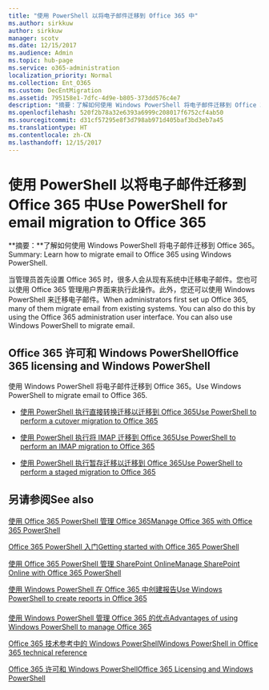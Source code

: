 ```yaml
---
title: "使用 PowerShell 以将电子邮件迁移到 Office 365 中"
ms.author: sirkkuw
author: sirkkuw
manager: scotv
ms.date: 12/15/2017
ms.audience: Admin
ms.topic: hub-page
ms.service: o365-administration
localization_priority: Normal
ms.collection: Ent_O365
ms.custom: DecEntMigration
ms.assetid: 795158e1-7dfc-4d9e-b805-373dd576c4e7
description: "摘要：了解如何使用 Windows PowerShell 将电子邮件迁移到 Office 365。"
ms.openlocfilehash: 520f2b78a32e6393a6999c208017f6752cf4ab50
ms.sourcegitcommit: d31cf57295e8f3d798ab971d405baf3bd3eb7a45
ms.translationtype: HT
ms.contentlocale: zh-CN
ms.lasthandoff: 12/15/2017
---
```

# <a name="use-powershell-for-email-migration-to-office-365"></a><span data-ttu-id="69e79-103">使用 PowerShell 以将电子邮件迁移到 Office 365 中</span><span class="sxs-lookup"><span data-stu-id="69e79-103">Use PowerShell for email migration to Office 365</span></span>

 <span data-ttu-id="69e79-104">**摘要：**了解如何使用 Windows PowerShell 将电子邮件迁移到 Office 365。</span><span class="sxs-lookup"><span data-stu-id="69e79-104">Summary: Learn how to migrate email to Office 365 using Windows PowerShell.</span></span>
  
<span data-ttu-id="69e79-p101">当管理员首先设置 Office 365 时，很多人会从现有系统中迁移电子邮件。您也可以使用 Office 365 管理用户界面来执行此操作。此外，您还可以使用 Windows PowerShell 来迁移电子邮件。</span><span class="sxs-lookup"><span data-stu-id="69e79-p101">When administrators first set up Office 365, many of them migrate email from existing systems. You can also do this by using the Office 365 administration user interface. You can also use Windows PowerShell to migrate email.</span></span>
  
## <a name="office-365-licensing-and-windows-powershell"></a><span data-ttu-id="69e79-108">Office 365 许可和 Windows PowerShell</span><span class="sxs-lookup"><span data-stu-id="69e79-108">Office 365 licensing and Windows PowerShell</span></span>

<span data-ttu-id="69e79-109">使用 Windows PowerShell 将电子邮件迁移到 Office 365。</span><span class="sxs-lookup"><span data-stu-id="69e79-109">Use Windows PowerShell to migrate email to Office 365.</span></span> 
  
- [<span data-ttu-id="69e79-110">使用 PowerShell 执行直接转换迁移以迁移到 Office 365</span><span class="sxs-lookup"><span data-stu-id="69e79-110">Use PowerShell to perform a cutover migration to Office 365</span></span>](use-powershell-to-perform-a-cutover-migration-to-office-365.md)
    
- [<span data-ttu-id="69e79-111">使用 PowerShell 执行将 IMAP 迁移到 Office 365</span><span class="sxs-lookup"><span data-stu-id="69e79-111">Use PowerShell to perform an IMAP migration to Office 365</span></span>](use-powershell-to-perform-an-imap-migration-to-office-365.md)
    
- [<span data-ttu-id="69e79-112">使用 PowerShell 执行暂存迁移以迁移到 Office 365</span><span class="sxs-lookup"><span data-stu-id="69e79-112">Use PowerShell to perform a staged migration to Office 365</span></span>](use-powershell-to-perform-a-staged-migration-to-office-365.md)
    
## <a name="see-also"></a><span data-ttu-id="69e79-113">另请参阅</span><span class="sxs-lookup"><span data-stu-id="69e79-113">See also</span></span>

#### 

[<span data-ttu-id="69e79-114">使用 Office 365 PowerShell 管理 Office 365</span><span class="sxs-lookup"><span data-stu-id="69e79-114">Manage Office 365 with Office 365 PowerShell</span></span>](manage-office-365-with-office-365-powershell.md)
  
[<span data-ttu-id="69e79-115">Office 365 PowerShell 入门</span><span class="sxs-lookup"><span data-stu-id="69e79-115">Getting started with Office 365 PowerShell</span></span>](getting-started-with-office-365-powershell.md)
  
[<span data-ttu-id="69e79-116">使用 Office 365 PowerShell 管理 SharePoint Online</span><span class="sxs-lookup"><span data-stu-id="69e79-116">Manage SharePoint Online with Office 365 PowerShell</span></span>](manage-sharepoint-online-with-office-365-powershell.md)
  
[<span data-ttu-id="69e79-117">使用 Windows PowerShell 在 Office 365 中创建报告</span><span class="sxs-lookup"><span data-stu-id="69e79-117">Use Windows PowerShell to create reports in Office 365</span></span>](use-windows-powershell-to-create-reports-in-office-365.md)
#### 

<span data-ttu-id="69e79-118">[使用 Windows PowerShell 管理 Office 365 的优点]((http://technet.microsoft.com/library/15144a50-453e-4cd5-befd-bc6736697967.aspx))</span><span class="sxs-lookup"><span data-stu-id="69e79-118">[Advantages of using Windows PowerShell to manage Office 365]((http://technet.microsoft.com/library/15144a50-453e-4cd5-befd-bc6736697967.aspx))</span></span>
  
<span data-ttu-id="69e79-119">[Office 365 技术参考中的 Windows PowerShell]((http://technet.microsoft.com/library/10d5c66a-7579-4319-aaa5-7a5e21d49cea.aspx))</span><span class="sxs-lookup"><span data-stu-id="69e79-119">[Windows PowerShell in Office 365 technical reference]((http://technet.microsoft.com/library/10d5c66a-7579-4319-aaa5-7a5e21d49cea.aspx))</span></span>
  
<span data-ttu-id="69e79-120">[Office 365 许可和 Windows PowerShell]((http://technet.microsoft.com/library/6ca0e430-f7ba-4184-becf-14c6c5c8dde5.aspx))</span><span class="sxs-lookup"><span data-stu-id="69e79-120">[Office 365 Licensing and Windows PowerShell]((http://technet.microsoft.com/library/6ca0e430-f7ba-4184-becf-14c6c5c8dde5.aspx))</span></span>


